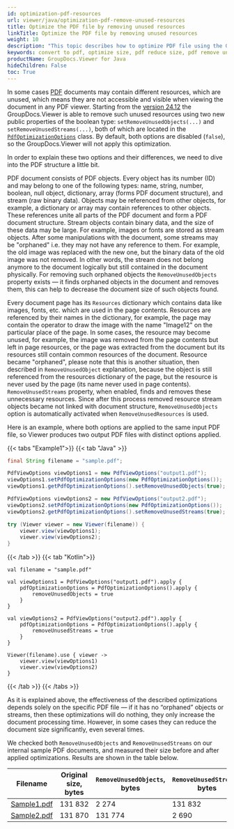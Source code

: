 ```yaml
---
id: optimization-pdf-resources
url: viewer/java/optimization-pdf-remove-unused-resources
title: Optimize the PDF file by removing unused resources
linkTitle: Optimize the PDF file by removing unused resources
weight: 10
description: "This topic describes how to optimize PDF file using the GroupDocs.Viewer Java API by removing the unused (orphaned) resources and thus to reduce the file size."
keywords: convert to pdf, optimize size, pdf reduce size, pdf remove unused resources, pdf remove orphaned resources
productName: GroupDocs.Viewer for Java
hideChildren: False
toc: True
---
```


In some cases [PDF](https://docs.fileformat.com/pdf/) documents may contain different resources, which are unused, which means they are not accessible and visible when viewing the document in any PDF viewer. Starting from the [version 24.12](https://releases.groupdocs.com/viewer/java/release-notes/2024/groupdocs-viewer-for-java-24-12-release-notes/) the GroupDocs.Viewer is able to remove such unused resources using two new public properties of the boolean type: `setRemoveUnusedObjects(...)` and `setRemoveUnusedStreams(...)`, both of which are located in the [`PdfOptimizationOptions`](https://reference.groupdocs.com/viewer/java/com.groupdocs.viewer.options/pdfoptimizationoptions/) class. By default, both options are disabled (`false`), so the GroupDocs.Viewer will not apply this optimization.

In order to explain these two options and their differences, we need to dive into the PDF structure a little bit.

PDF document consists of PDF objects. Every object has its number (ID) and may belong to one of the following types: name, string, number, boolean, null object, dictionary, array (forms PDF document structure), and stream (raw binary data). Objects may be referenced from other objects, for example, a dictionary or array may contain references to other objects. These references unite all parts of the PDF document and form a PDF document structure. Stream objects contain binary data, and the size of these data may be large. For example, images or fonts are stored as stream objects. After some manipulations with the document, some streams may be "orphaned" i.e. they may not have any reference to them. For example, the old image was replaced with the new one, but the binary data of the old image was not removed. In other words, the stream does not belong anymore to the document logically but still contained in the document physically. For removing such orphaned objects the `RemoveUnusedObjects` property exists — it finds orphaned objects in the document and removes them, this can help to decrease the document size of such objects found.

Every document page has its `Resources` dictionary which contains data like images, fonts, etc. which are used in the page contents. Resources are referenced by their names in the dictionary, for example, the page may contain the operator to draw the image with the name "Image12" on the particular place of the page. In some cases, the resource may become unused, for example, the image was removed from the page contents but left in page resources, or the page was extracted from the document but its resources still contain common resources of the document. Resource became "orphaned", please note that this is another situation, then described in `RemoveUnusedObject` explanation, because the object is still referenced from the resources dictionary of the page, but the resource is never used by the page (its name never used in page contents). `RemoveUnusedStreams` property, when enabled, finds and removes these unnecessary resources. Since after this process removed resource stream objects became not linked with document structure, `RemoveUnusedObjects` option is automatically activated when `RemoveUnusedResources` is used.

Here is an example, where both options are applied to the same input PDF file, so Viewer produces two output PDF files with distinct options applied.

{{< tabs "Example1">}}
{{< tab "Java" >}}
```java
final String filename = "sample.pdf";

PdfViewOptions viewOptions1 = new PdfViewOptions("output1.pdf");
viewOptions1.setPdfOptimizationOptions(new PdfOptimizationOptions());
viewOptions1.getPdfOptimizationOptions().setRemoveUnusedObjects(true);

PdfViewOptions viewOptions2 = new PdfViewOptions("output2.pdf");
viewOptions2.setPdfOptimizationOptions(new PdfOptimizationOptions());
viewOptions2.getPdfOptimizationOptions().setRemoveUnusedStreams(true);

try (Viewer viewer = new Viewer(filename)) {
    viewer.view(viewOptions1);
    viewer.view(viewOptions2);
}
```
{{< /tab >}}
{{< tab "Kotlin">}}
```kitlin
val filename = "sample.pdf"

val viewOptions1 = PdfViewOptions("output1.pdf").apply {
    pdfOptimizationOptions = PdfOptimizationOptions().apply {
        removeUnusedObjects = true
    }
}

val viewOptions2 = PdfViewOptions("output2.pdf").apply {
    pdfOptimizationOptions = PdfOptimizationOptions().apply {
        removeUnusedStreams = true
    }
}

Viewer(filename).use { viewer ->
    viewer.view(viewOptions1)
    viewer.view(viewOptions2)
}
```
{{< /tab >}}
{{< /tabs >}}

As it is explained above, the effectiveness of the described optimizations depends solely on the specific PDF file — if it has no “orphaned” objects or streams, then these optimizations will do nothing, they only increase the document processing time. However, in some cases they can reduce the document size significantly, even several times.

We checked both `RemoveUnusedObjects` and `RemoveUnusedStreams` on our internal sample PDF documents, and measured their size before and after applied optimizations. Results are shown in the table below.

| Filename                                                                                 | Original size, bytes | `RemoveUnusedObjects`, bytes | `RemoveUnusedStreams`, bytes  |
|------------------------------------------------------------------------------------------|----------------------|------------------------------|-------------------------------|
| [Sample1.pdf](/viewer/java/sample-files/developer-guide/rendering-documents/Sample1.pdf) | 131 832              | 2 274                        | 131 832                       |
| [Sample2.pdf](/viewer/java/sample-files/developer-guide/rendering-documents/Sample2.pdf) | 131 870              | 131 774                      | 2 690                         |


